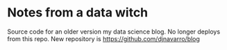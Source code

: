 
# Notes from a data witch

Source code for an older version my data science blog. No longer deploys from this repo. New repository is https://github.com/djnavarro/blog

